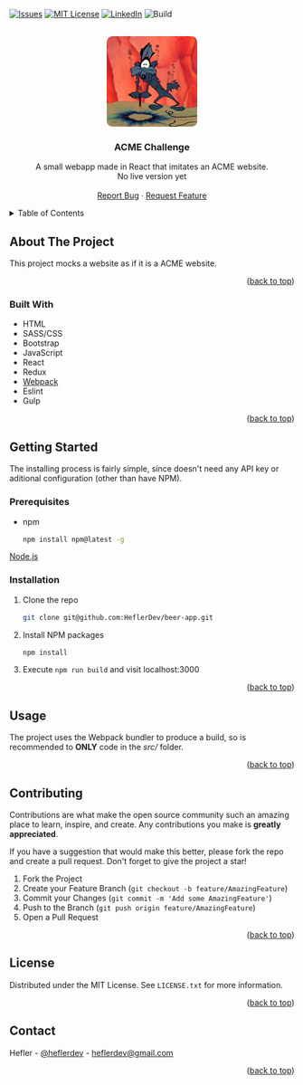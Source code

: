 <div id="top"></div>

[![Issues][issues-shield]][issues-url]
[![MIT License][license-shield]][license-url]
[![LinkedIn][linkedin-shield]][linkedin-url]
![Build](https://img.shields.io/github/workflow/status/heflerdev/ACME---Hype/Lint?style=for-the-badge)

<br />
<div align="center">
  <a href="https://github.com/heflerdev/Invest-Platform">
    <img src="src/assets/images/exp.jpg" alt="Logo" width="160" style="border-radius: 10px;" height="160">
  </a>
  <h3 align="center">ACME Challenge</h3>

  <p align="center">
     A small webapp made in React that imitates an ACME website.
    <br />
    No live version yet
    <br />
    <br />
    <a href="https://github.com/HeflerDev/ACME---Hype/issues">Report Bug</a>
    ·
    <a href="https://github.com/HeflerDev/ACME---Hype/issues">Request Feature</a>
  </p>
</div>

<details>
  <summary>Table of Contents</summary>
  <ol>
    <li>
      <a href="#about-the-project">About The Project</a>
      <ul>
        <li><a href="#built-with">Built With</a></li>
      </ul>
    </li>
    <li>
      <a href="#getting-started">Getting Started</a>
      <ul>
        <li><a href="#prerequisites">Prerequisites</a></li>
        <li><a href="#installation">Installation</a></li>
      </ul>
    </li>
    <li><a href="#usage">Usage</a></li>
    <li><a href="#roadmap">Roadmap</a></li>
    <li><a href="#contributing">Contributing</a></li>
    <li><a href="#license">License</a></li>
    <li><a href="#contact">Contact</a></li>
    <li><a href="#acknowledgments">Acknowledgments</a></li>
  </ol>
</details>

## About The Project

This project mocks a website as if it is a ACME website.


<p align="right">(<a href="#top">back to top</a>)</p>

### Built With

* HTML
* SASS/CSS
* Bootstrap
* JavaScript
* React
* Redux
* [Webpack](https://webpack.js.org/)
* Eslint
* Gulp

<p align="right">(<a href="#top">back to top</a>)</p>

## Getting Started

The installing process is fairly simple, since doesn't need any API key or aditional configuration (other than have NPM).

### Prerequisites

* npm
  ```sh
  npm install npm@latest -g
  ```

[Node.js](https://nodejs.org/en/download/)

### Installation

1. Clone the repo
   ```sh
   git clone git@github.com:HeflerDev/beer-app.git
   ```
2. Install NPM packages
   ```sh
   npm install
   ```
3. Execute `npm run build` and visit localhost:3000

<p align="right">(<a href="#top">back to top</a>)</p>

## Usage

The project uses the Webpack bundler to produce a build, so is recommended to **ONLY** code in the *src/* folder.

<p align="right">(<a href="#top">back to top</a>)</p>

## Contributing

Contributions are what make the open source community such an amazing place to learn, inspire, and create. Any contributions you make is **greatly appreciated**.

If you have a suggestion that would make this better, please fork the repo and create a pull request.
Don't forget to give the project a star!

1. Fork the Project
2. Create your Feature Branch (`git checkout -b feature/AmazingFeature`)
3. Commit your Changes (`git commit -m 'Add some AmazingFeature'`)
4. Push to the Branch (`git push origin feature/AmazingFeature`)
5. Open a Pull Request

<p align="right">(<a href="#top">back to top</a>)</p>

## License

Distributed under the MIT License. See `LICENSE.txt` for more information.

<p align="right">(<a href="#top">back to top</a>)</p>

## Contact

Hefler - [@heflerdev](https://www.instagram.com/heflerdev/) - heflerdev@gmail.com

<p align="right">(<a href="#top">back to top</a>)</p>

[issues-shield]: https://img.shields.io/github/issues/heflerdev/ACME---Hype.svg?style=for-the-badge
[issues-url]: https://github.com/HeflerDev/ACME---Hype/issues
[license-shield]: https://img.shields.io/github/license/heflerdev/ACME---Hype.svg?style=for-the-badge
[license-url]: https://github.com/heflerdev/ACME---Hype/LICENSE
[linkedin-shield]: https://img.shields.io/badge/-LinkedIn-default.svg?style=for-the-badge&logo=linkedin&colorB=blue
[linkedin-url]: https://linkedin.com/in/heflerdev
[product-screenshot]: images/screenshot.png
